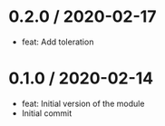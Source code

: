
0.2.0 / 2020-02-17
==================

  * feat: Add toleration

0.1.0 / 2020-02-14
==================

  * feat: Initial version of the module
  * Initial commit

